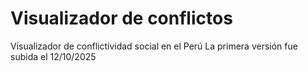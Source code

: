 # Visualizador de conflictos
Visualizador de conflictividad social en el Perú
La primera versión fue subida el 12/10/2025
